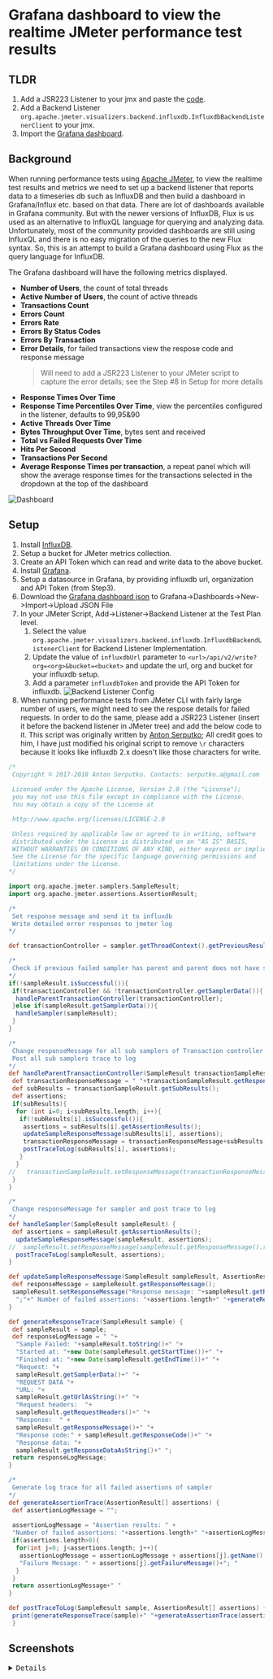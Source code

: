 # Grafana dashboard to view the realtime JMeter performance test results

## TLDR

1. Add a JSR223 Listener to your jmx and paste the [code](<https://gist.github.com/fgeorge/07432d6e2c25d40128a1234da845adb2>).
2. Add a Backend Listener `org.apache.jmeter.visualizers.backend.influxdb.InfluxdbBackendListenerClient` to your jmx.
3. Import the [Grafana dashboard](https://grafana.com/grafana/dashboards/17506-jmeter-performance-testing-dashboard/).

## Background

When running performance tests using [Apache JMeter](<https://jmeter.apache.org/>), to view the realtime test results and metrics we need to set up a backend listener that reports data to a timeseries db such as InfluxDB and then build a dashboard in Grafana/Influx etc. based on that data. There are lot of dashboards available in Grafana community. But with the newer versions of InfluxDB, Flux is us used as an alternative to InfluxQL language for querying and analyzing data. Unfortunately, most of the community provided dashboards are still using InfluxQL and there is no easy migration of the queries to the new Flux syntax. So, this is an attempt to build a Grafana dashboard using Flux as the query language for InfluxDB.

The Grafana dashboard will have the following metrics displayed.

- **Number of Users**, the count of total threads
- **Active Number of Users**, the count of active threads
- **Transactions Count**
- **Errors Count**
- **Errors Rate**
- **Errors By Status Codes**
- **Errors By Transaction**
- **Error Details**, for failed transactions view the respose code and response message
    > Will need to add a JSR223 Listener to your JMeter script to capture the error details; see the Step #8 in Setup for more details
- **Response Times Over Time**
- **Response Time Percentiles Over Time**, view the percentiles configured in the listener, defaults to 99,95&90
- **Active Threads Over Time**
- **Bytes Throughput Over Time**, bytes sent and received
- **Total vs Failed Requests Over Time**
- **Hits Per Second**
- **Transactions Per Second**
- **Average Response Times per transaction**, a repeat panel which will show the average response times for the transactions selected in the dropdown at the top of the dashboard

![Dashboard](/img/dashboard.gif)

## Setup

1. Install [InfluxDB](<https://docs.influxdata.com/influxdb/v2.5/install/>).
2. Setup a bucket for JMeter metrics collection.
3. Create an API Token which can read and write data to the above bucket.
4. Install [Grafana](<https://grafana.com/docs/grafana/latest/setup-grafana/installation/>).
5. Setup a datasource in Grafana, by providing influxdb url, organization and API Token (from Step3).
6. Download the [Grafana dashboard json](JMeter_Performance_Testing_Dashboard.json) to Grafana->Dashboards->New->Import->Upload JSON File
7. In your JMeter Script, Add->Listener->Backend Listener at the Test Plan level.
    1. Select the value `org.apache.jmeter.visualizers.backend.influxdb.InfluxdbBackendListenerClient` for Backend Listener Implementation.
    2. Update the value of `influxdbUrl` parameter to `<url>/api/v2/write?org=<org>&bucket=<bucket>` and update the url, org and bucket for your influxdb setup.
    3. Add a parameter `influxdbToken` and provide the API Token for influxdb.
        ![Backend Listener Config](/img/JMeter-Influxdb-Config-Screenshot6.jpg)
8. When running performance tests from JMeter CLI with fairly large number of users, we might need to see the respose details for failed requests. In order to do the same, please add a JSR223 Listener (insert it before the backend listener in JMeter tree) and add the below code to it. This script was originally written by
[Anton Serputko](<https://github.com/serputko>); All credit goes to him, I have just modified his original script to remove `\r` characters because it looks like influxdb 2.x doesn't like those characters for write.

```groovy
/*
 Copyright © 2017-2018 Anton Serputko. Contacts: serputko.a@gmail.com
   
 Licensed under the Apache License, Version 2.0 (the "License");
 you may not use this file except in compliance with the License.
 You may obtain a copy of the License at

 http://www.apache.org/licenses/LICENSE-2.0

 Unless required by applicable law or agreed to in writing, software
 distributed under the License is distributed on an "AS IS" BASIS,
 WITHOUT WARRANTIES OR CONDITIONS OF ANY KIND, either express or implied.
 See the License for the specific language governing permissions and
 limitations under the License.
*/

import org.apache.jmeter.samplers.SampleResult;
import org.apache.jmeter.assertions.AssertionResult;

/*
 Set response message and send it to influxdb
 Write detailed error responses to jmeter log
*/ 

def transactionController = sampler.getThreadContext().getPreviousResult().getParent();

/*
 Check if previous failed sampler has parent and parent does not have sampler data. That means that parent is transaction controller.
*/
if(!sampleResult.isSuccessful()){
 if(transactionController && !transactionController.getSamplerData()){
  handleParentTransactionController(transactionController);
 }else if(sampleResult.getSamplerData()){
  handleSampler(sampleResult);
 } 
}

/*
 Change responseMessage for all sub samplers of Transaction controller and set them to Transaction controller response message
 Post all sub samplers trace to log
*/
def handleParentTransactionController(SampleResult transactionSampleResult) {
 def transactionResponseMessage = " "+transactionSampleResult.getResponseMessage()+" ";
 def subResults = transactionSampleResult.getSubResults();
 def assertions;
 if(subResults){
  for (int i=0; i<subResults.length; i++){
   if(!subResults[i].isSuccessful()){
    assertions = subResults[i].getAssertionResults();
    updateSampleResponseMessage(subResults[i], assertions);
    transactionResponseMessage = transactionResponseMessage+subResults[i].getSampleLabel()+"; "+subResults[i].getResponseMessage();
    postTraceToLog(subResults[i], assertions);
   }
  }
//   transactionSampleResult.setResponseMessage(transactionResponseMessage.replaceAll(" ", " "));            
 }
}

/*
 Change responseMessage for sampler and post trace to log
*/
def handleSampler(SampleResult sampleResult) {
 def assertions = sampleResult.getAssertionResults();
  updateSampleResponseMessage(sampleResult, assertions);
//  sampleResult.setResponseMessage(sampleResult.getResponseMessage().replaceAll(" ", " "));
  postTraceToLog(sampleResult, assertions);
}

def updateSampleResponseMessage(SampleResult sampleResult, AssertionResult[] assertions) {
 def responseMessage = sampleResult.getResponseMessage();
 sampleResult.setResponseMessage("Response message: "+sampleResult.getResponseMessage()+";"+" Status code: "+sampleResult.getResponseCode()+
  ";"+" Number of failed assertions: "+assertions.length+" "+generateResponseTrace(sampleResult)+" "+generateAssertionTrace(assertions))+";";
}

def generateResponseTrace(SampleResult sample) {
 def sampleResult = sample;
 def responseLogMessage = " "+
  "Sample Failed: "+sampleResult.toString()+" "+
  "Started at: "+new Date(sampleResult.getStartTime())+" "+
  "Finished at: "+new Date(sampleResult.getEndTime())+" "+
  "Request: "+
  sampleResult.getSamplerData()+" "+
  "REQUEST DATA "+
  "URL: "+
  sampleResult.getUrlAsString()+" "+
  "Request headers:  "+
  sampleResult.getRequestHeaders()+" "+
  "Response:  " +
  sampleResult.getResponseMessage()+" "+
  "Response code:" + sampleResult.getResponseCode()+" "+
  "Response data: "+
  sampleResult.getResponseDataAsString()+" ";
 return responseLogMessage;
}

/*
 Generate log trace for all failed assertions of sampler
*/
def generateAssertionTrace(AssertionResult[] assertions) {
 def assertionLogMessage = "";
 
 assertionLogMessage = "Assertion results: " +
 "Number of failed assertions: "+assertions.length+" "+assertionLogMessage;
 if(assertions.length>0){
  for(int j=0; j<assertions.length; j++){
   assertionLogMessage = assertionLogMessage + assertions[j].getName() + " Failed;  " + 
   "Failure Message: " + assertions[j].getFailureMessage()+"; "
  }
 }
 return assertionLogMessage+" "
}

def postTraceToLog(SampleResult sample, AssertionResult[] assertions) {
 print(generateResponseTrace(sample)+" "+generateAssertionTrace(assertions));
 }
```

## Screenshots

<pre >
<details>
  <img src="./img/JMeter-Grafana-Influxdb-Screenshot1.jpg" name="summary">
  <img src="./img/JMeter-Grafana-Influxdb-Screenshot2.jpg" name="details1">
  <img src="./img/JMeter-Grafana-Influxdb-Screenshot3.jpg" name="details2">
  <img src="./img/JMeter-Grafana-Influxdb-Screenshot4.jpg" name="details3">
  <img src="./img/JMeter-Grafana-Influxdb-Screenshot5.jpg" name="details4">
</details>
</pre>
